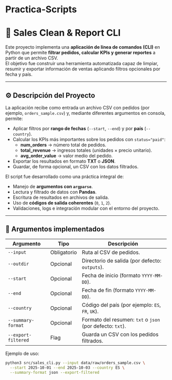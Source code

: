 # Practica-Scripts

# 🧾 Sales Clean & Report CLI

Este proyecto implementa una **aplicación de línea de comandos (CLI)** en Python que permite **filtrar pedidos, calcular KPIs y generar reportes** a partir de un archivo CSV.  
El objetivo fue construir una herramienta automatizada capaz de limpiar, resumir y exportar información de ventas aplicando filtros opcionales por fecha y país.

---

## ⚙️ Descripción del Proyecto

La aplicación recibe como entrada un archivo CSV con pedidos (por ejemplo, `orders_sample.csv`) y, mediante diferentes argumentos en consola, permite:

- Aplicar filtros por **rango de fechas** (`--start`, `--end`) y por **país** (`--country`).
- Calcular los KPIs más importantes sobre los pedidos con `status="paid"`:
  - **num_orders** → número total de pedidos.
  - **total_revenue** → ingresos totales (unidades × precio unitario).
  - **avg_order_value** → valor medio del pedido.
- Exportar los resultados en formato **TXT** o **JSON**.
- Guardar, de forma opcional, un CSV con los datos filtrados.

El script fue desarrollado como una práctica integral de:
- Manejo de **argumentos con `argparse`**.
- Lectura y filtrado de datos con **Pandas**.
- Escritura de resultados en archivos de salida.
- Uso de **códigos de salida coherentes** (`0`, `1`, `2`).
- Validaciones, logs e integración modular con el entorno del proyecto.

---

## 🧩 Argumentos implementados

| Argumento | Tipo | Descripción |
|------------|------|--------------|
| `--input` | Obligatorio | Ruta al CSV de pedidos. |
| `--outdir` | Opcional | Directorio de salida (por defecto: `outputs`). |
| `--start` | Opcional | Fecha de inicio (formato `YYYY-MM-DD`). |
| `--end` | Opcional | Fecha de fin (formato `YYYY-MM-DD`). |
| `--country` | Opcional | Código del país (por ejemplo: `ES`, `FR`, `UK`). |
| `--summary-format` | Opcional | Formato del resumen: `txt` o `json` (por defecto: `txt`). |
| `--export-filtered` | Flag | Guarda un CSV con los pedidos filtrados. |

Ejemplo de uso:

```bash
python3 src/sales_cli.py --input data/raw/orders_sample.csv \
  --start 2025-10-01 --end 2025-10-03 --country ES \
  --summary-format json --export-filtered